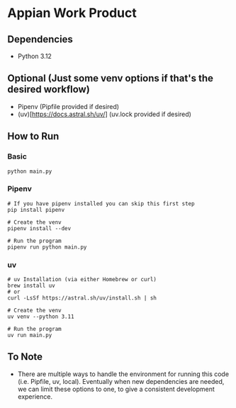 # Appian Work Product

## Dependencies
* Python 3.12

## Optional (Just some venv options if that's the desired workflow)
* Pipenv (Pipfile provided if desired)
* (uv)[https://docs.astral.sh/uv/] (uv.lock provided if desired)

## How to Run
### Basic
```
python main.py
```

### Pipenv
```
# If you have pipenv installed you can skip this first step
pip install pipenv

# Create the venv
pipenv install --dev

# Run the program
pipenv run python main.py
```

### uv
```
# uv Installation (via either Homebrew or curl)
brew install uv
# or
curl -LsSf https://astral.sh/uv/install.sh | sh

# Create the venv
uv venv --python 3.11

# Run the program
uv run main.py
```

## To Note
* There are multiple ways to handle the environment for running this code (i.e. Pipfile, uv, local). Eventually when new dependencies are needed, we can limit these options to one, to give a consistent development experience.